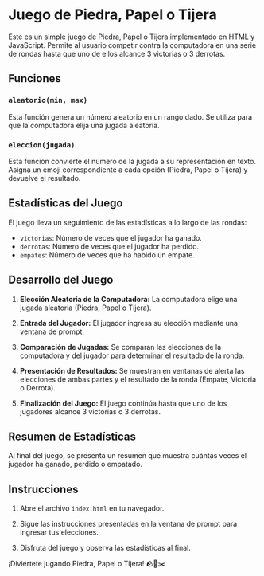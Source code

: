 # Juego de Piedra, Papel o Tijera

Este es un simple juego de Piedra, Papel o Tijera implementado en HTML y JavaScript. Permite al usuario competir contra la computadora en una serie de rondas hasta que uno de ellos alcance 3 victorias o 3 derrotas.

## Funciones

### `aleatorio(min, max)`

Esta función genera un número aleatorio en un rango dado. Se utiliza para que la computadora elija una jugada aleatoria.

### `eleccion(jugada)`

Esta función convierte el número de la jugada a su representación en texto. Asigna un emoji correspondiente a cada opción (Piedra, Papel o Tijera) y devuelve el resultado.

## Estadísticas del Juego

El juego lleva un seguimiento de las estadísticas a lo largo de las rondas:

- `victorias`: Número de veces que el jugador ha ganado.
- `derrotas`: Número de veces que el jugador ha perdido.
- `empates`: Número de veces que ha habido un empate.

## Desarrollo del Juego

1. **Elección Aleatoria de la Computadora:** La computadora elige una jugada aleatoria (Piedra, Papel o Tijera).

2. **Entrada del Jugador:** El jugador ingresa su elección mediante una ventana de prompt.

3. **Comparación de Jugadas:** Se comparan las elecciones de la computadora y del jugador para determinar el resultado de la ronda.

4. **Presentación de Resultados:** Se muestran en ventanas de alerta las elecciones de ambas partes y el resultado de la ronda (Empate, Victoria o Derrota).

5. **Finalización del Juego:** El juego continúa hasta que uno de los jugadores alcance 3 victorias o 3 derrotas.

## Resumen de Estadísticas

Al final del juego, se presenta un resumen que muestra cuántas veces el jugador ha ganado, perdido o empatado.

## Instrucciones

1. Abre el archivo `index.html` en tu navegador.

2. Sigue las instrucciones presentadas en la ventana de prompt para ingresar tus elecciones.

3. Disfruta del juego y observa las estadísticas al final.

¡Diviértete jugando Piedra, Papel o Tijera! 🪨📄✂️